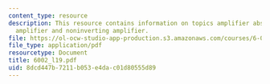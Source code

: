 ```yaml
---
content_type: resource
description: This resource contains information on topics amplifier abstraction, operational
  amplifier and noninverting amplifier.
file: https://ol-ocw-studio-app-production.s3.amazonaws.com/courses/6-002-circuits-and-electronics-spring-2007/8dcd447b7211b053e4dac01d80555d89_6002_l19.pdf
file_type: application/pdf
resourcetype: Document
title: 6002_l19.pdf
uid: 8dcd447b-7211-b053-e4da-c01d80555d89
---
```

